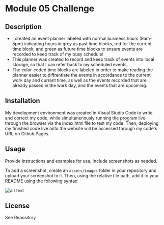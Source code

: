 # Module 05 Challenge

## Description

- I created an event planner labeled with normal business hours (9am-5pm) indicating hours in grey as past time blocks, red for the current time block, and green as future time blocks to ensure events are recorded to keep track of my busy schedule!
- This planner was created to record and keep track of events into local storage, so that I can refer back to my scheduled events.
- The color-coded time blocks are labeled in order to make reading the planner easier to diffrentiate the events in accordance to the current work day and current time, as well as the events recorded that are already passed in the work day, and the events that are upcoming.

## Installation

My development environment was created in Visual Studio Code to write and correct my code, while simultanenously running the program live through the browser via the index.html file to test my code.
Then, deploying my finished code live onto the website will be accessed through my code's URL on Github Pages.

## Usage

Provide instructions and examples for use. Include screenshots as needed.

To add a screenshot, create an `assets/images` folder in your repository and upload your screenshot to it. Then, using the relative file path, add it to your README using the following syntax:

![alt text](assets/images/screenshot.png)

## License
See Repository